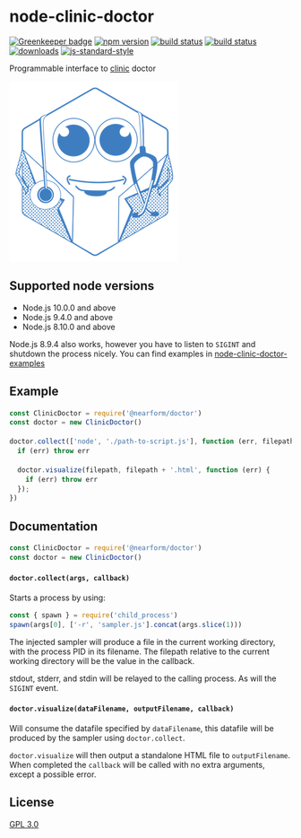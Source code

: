 # node-clinic-doctor

[![Greenkeeper badge](https://badges.greenkeeper.io/nearform/node-clinic-doctor.svg)](https://greenkeeper.io/)
[![npm version][2]][3] [![build status][4]][5] [![build status][13]][14]
[![downloads][8]][9] [![js-standard-style][10]][11]

Programmable interface to [clinic][12] doctor

![banner](logo.png)

## Supported node versions

* Node.js 10.0.0 and above
* Node.js 9.4.0 and above
* Node.js 8.10.0 and above

Node.js 8.9.4 also works, however you have to listen to `SIGINT` and shutdown
the process nicely. You can find examples in
[node-clinic-doctor-examples](https://github.com/nearform/node-clinic-doctor-examples/blob/master/slow-io/index.js#L29)

## Example

```js
const ClinicDoctor = require('@nearform/doctor')
const doctor = new ClinicDoctor()

doctor.collect(['node', './path-to-script.js'], function (err, filepath) {
  if (err) throw err

  doctor.visualize(filepath, filepath + '.html', function (err) {
    if (err) throw err
  });
})
```

## Documentation

```js
const ClinicDoctor = require('@nearform/doctor')
const doctor = new ClinicDoctor()
```

#### `doctor.collect(args, callback)`

Starts a process by using:
```js
const { spawn } = require('child_process')
spawn(args[0], ['-r', 'sampler.js'].concat(args.slice(1)))
```

The injected sampler will produce a file in the current working directory, with the process PID in its filename. The filepath relative to the current working directory will be the value in the callback.

stdout, stderr, and stdin will be relayed to the calling process. As will the `SIGINT` event.

#### `doctor.visualize(dataFilename, outputFilename, callback)`

Will consume the datafile specified by `dataFilename`, this datafile will be produced by the sampler using `doctor.collect`.

`doctor.visualize` will then output a standalone HTML file to `outputFilename`. When completed the `callback` will be called with no extra arguments, except a possible error.

## License
[GPL 3.0](LICENSE)


[0]: https://img.shields.io/badge/stability-experimental-orange.svg?style=flat-square
[1]: https://nodejs.org/api/documentation.html#documentation_stability_index
[2]: https://img.shields.io/npm/v/@nearform/clinic-doctor.svg?style=flat-square
[3]: https://www.npmjs.org/@nearform/clinic-doctor
[4]: https://circleci.com/gh/nearform/node-clinic-doctor/tree/master.svg?style=shield&circle-token=c26d5926558ff909ef0384756c3b70bc6151866e
[5]: https://circleci.com/gh/nearform/node-clinic-doctor
[6]: https://img.shields.io/codecov/c/github/nearform/node-clinic-doctor/master.svg?style=flat-square
[7]: https://codecov.io/github/nearform/node-clinic-doctor
[8]: http://img.shields.io/npm/dm/@nearform/clinic-doctor.svg?style=flat-square
[9]: https://www.npmjs.org/@nearform/clinic-doctor
[10]: https://img.shields.io/badge/code%20style-standard-brightgreen.svg?style=flat-square
[11]: https://github.com/feross/standard
[12]: https://github.com/nearform/node-clinic
[13]: https://ci.appveyor.com/api/projects/status/xxijxjm3fhwhb5x6?svg=true
[14]: https://ci.appveyor.com/project/nearForm/node-clinic-doctor
